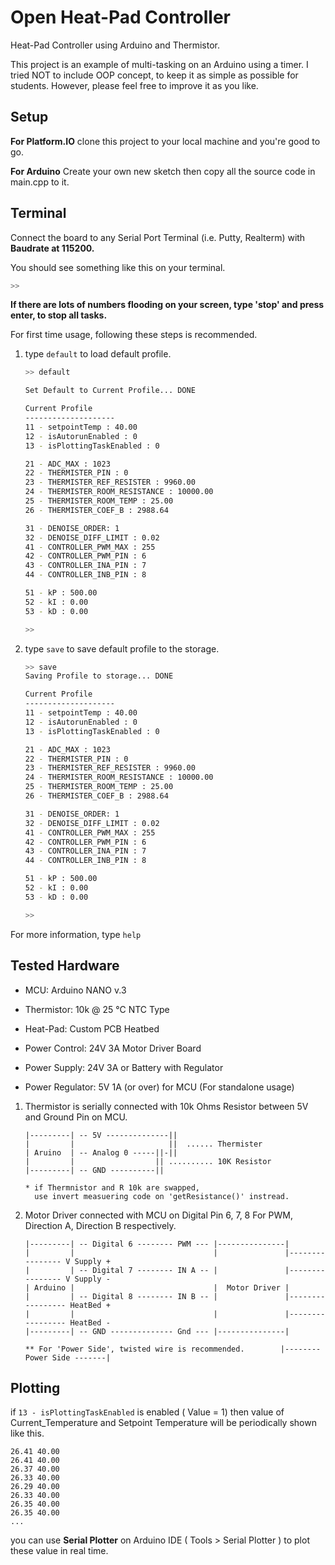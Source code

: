 # Open Heat-Pad Controller

Heat-Pad Controller using Arduino and Thermistor.

This project is an example of multi-tasking on an Arduino using a timer. I tried NOT to include OOP concept, to keep it as simple as possible for students. However, please feel free to improve it as you like.  

## Setup

**For Platform.IO**
clone this project to your local machine and you're good to go.

**For Arduino**
Create your own new sketch then copy all the source code in main.cpp to it. 

## Terminal

Connect the board to any Serial Port Terminal (i.e. Putty, Realterm) with **Baudrate at 115200.**

You should see something like this on your terminal.

```bash
>>
```

**If there are lots of numbers flooding on your screen, type 'stop' and press enter, to stop all tasks.**

For first time usage, following these steps is recommended.

1. type `default` to load default profile.

   ```bash
   >> default

   Set Default to Current Profile... DONE

   Current Profile
   --------------------
   11 - setpointTemp : 40.00
   12 - isAutorunEnabled : 0
   13 - isPlottingTaskEnabled : 0

   21 - ADC_MAX : 1023
   22 - THERMISTER_PIN : 0
   23 - THERMISTER_REF_RESISTER : 9960.00
   24 - THERMISTER_ROOM_RESISTANCE : 10000.00
   25 - THERMISTER_ROOM_TEMP : 25.00
   26 - THERMISTER_COEF_B : 2988.64

   31 - DENOISE_ORDER: 1
   32 - DENOISE_DIFF_LIMIT : 0.02
   41 - CONTROLLER_PWM_MAX : 255
   42 - CONTROLLER_PWM_PIN : 6
   43 - CONTROLLER_INA_PIN : 7
   44 - CONTROLLER_INB_PIN : 8

   51 - kP : 500.00
   52 - kI : 0.00
   53 - kD : 0.00

   >>
   ```

2. type `save` to save default profile to the storage.

   ```bash
   >> save
   Saving Profile to storage... DONE

   Current Profile
   --------------------
   11 - setpointTemp : 40.00
   12 - isAutorunEnabled : 0
   13 - isPlottingTaskEnabled : 0

   21 - ADC_MAX : 1023
   22 - THERMISTER_PIN : 0
   23 - THERMISTER_REF_RESISTER : 9960.00
   24 - THERMISTER_ROOM_RESISTANCE : 10000.00
   25 - THERMISTER_ROOM_TEMP : 25.00
   26 - THERMISTER_COEF_B : 2988.64

   31 - DENOISE_ORDER: 1
   32 - DENOISE_DIFF_LIMIT : 0.02
   41 - CONTROLLER_PWM_MAX : 255
   42 - CONTROLLER_PWM_PIN : 6
   43 - CONTROLLER_INA_PIN : 7
   44 - CONTROLLER_INB_PIN : 8

   51 - kP : 500.00
   52 - kI : 0.00
   53 - kD : 0.00

   >>
   ```

For more information, type `help`

## Tested Hardware

- MCU: Arduino NANO v.3

- Thermistor: 10k @ 25 &deg;C NTC Type

- Heat-Pad: Custom PCB Heatbed

- Power Control: 24V 3A Motor Driver Board

- Power Supply: 24V 3A or Battery with Regulator

- Power Regulator: 5V 1A (or over) for MCU (For standalone usage)

1. Thermistor is serially connected with 10k Ohms Resistor between 5V and Ground Pin on MCU.

   ```text
   |---------| -- 5V --------------||
   |         |                     ||  ...... Thermister
   | Aruino  | -- Analog 0 -----||-||
   |         |                  || .......... 10K Resistor
   |---------| -- GND ----------||

   * if Thermnistor and R 10k are swapped,
     use invert measuering code on 'getResistance()' instread.
   ```

2. Motor Driver connected with MCU on Digital Pin 6, 7, 8 For PWM, Direction A, Direction B respectively.

   ```text
   |---------| -- Digital 6 -------- PWM --- |---------------| 
   |         |                               |               |---------------- V Supply +
   |         | -- Digital 7 -------- IN A -- |               |---------------- V Supply -
   | Arduino |                               |  Motor Driver |
   |         | -- Digital 8 -------- IN B -- |               |----------------- HeatBed +
   |         |                               |               |----------------- HeatBed -
   |---------| -- GND -------------- Gnd --- |---------------|

   ** For 'Power Side', twisted wire is recommended.        |-------- Power Side -------|
   ```

## Plotting

if  `13 - isPlottingTaskEnabled` is enabled ( Value = 1) then value of Current_Temperature and Setpoint Temperature will be periodically shown like this.

```text
26.41 40.00
26.41 40.00
26.37 40.00
26.33 40.00
26.29 40.00
26.33 40.00
26.35 40.00
26.35 40.00
...
```

you can use **Serial Plotter** on Arduino IDE ( Tools > Serial Plotter ) to plot these value in real time.
